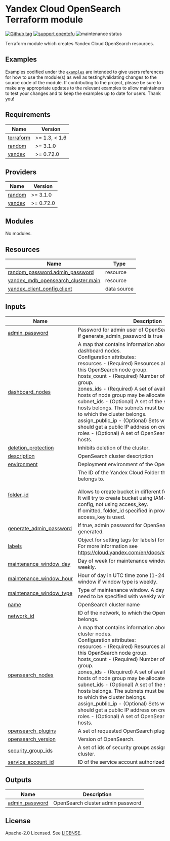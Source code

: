 # Yandex Cloud OpenSearch Terraform module

[![Github tag](https://img.shields.io/github/v/tag/terraform-yacloud-modules/terraform-yandex-mdb-opensearch)](https://github.com/terraform-yacloud-modules/terraform-yandex-mdb-opensearch/releases) [![support opentofu](https://img.shields.io/badge/supports-opentofu-green)](https://opentofu.org/) ![maintenance status](https://img.shields.io/maintenance/yes/2024.svg)

Terraform module which creates Yandex Cloud OpenSearch resources.

## Examples

Examples codified under
the [`examples`](https://github.com/terraform-yacloud-modules/terraform-yandex-module-template/tree/main/examples) are intended
to give users references for how to use the module(s) as well as testing/validating changes to the source code of the
module. If contributing to the project, please be sure to make any appropriate updates to the relevant examples to allow
maintainers to test your changes and to keep the examples up to date for users. Thank you!

<!-- BEGINNING OF PRE-COMMIT-TERRAFORM DOCS HOOK -->
## Requirements

| Name | Version |
|------|---------|
| <a name="requirement_terraform"></a> [terraform](#requirement\_terraform) | >= 1.3, < 1.6 |
| <a name="requirement_random"></a> [random](#requirement\_random) | >= 3.1.0 |
| <a name="requirement_yandex"></a> [yandex](#requirement\_yandex) | >= 0.72.0 |

## Providers

| Name | Version |
|------|---------|
| <a name="provider_random"></a> [random](#provider\_random) | >= 3.1.0 |
| <a name="provider_yandex"></a> [yandex](#provider\_yandex) | >= 0.72.0 |

## Modules

No modules.

## Resources

| Name | Type |
|------|------|
| [random_password.admin_password](https://registry.terraform.io/providers/hashicorp/random/latest/docs/resources/password) | resource |
| [yandex_mdb_opensearch_cluster.main](https://registry.terraform.io/providers/yandex-cloud/yandex/latest/docs/resources/mdb_opensearch_cluster) | resource |
| [yandex_client_config.client](https://registry.terraform.io/providers/yandex-cloud/yandex/latest/docs/data-sources/client_config) | data source |

## Inputs

| Name | Description | Type | Default | Required |
|------|-------------|------|---------|:--------:|
| <a name="input_admin_password"></a> [admin\_password](#input\_admin\_password) | Password for admin user of OpenSearch. Will be omitted, if generate\_admin\_password is true | `string` | `null` | no |
| <a name="input_dashboard_nodes"></a> [dashboard\_nodes](#input\_dashboard\_nodes) | A map that contains information about OpenSearch dashboard nodes.<br>    Configuration attributes:<br>      resources        - (Required) Resources allocated to hosts of this OpenSearch node group.<br>      hosts\_count      - (Required) Number of hosts in this node group.<br>      zones\_ids        - (Required) A set of availability zones where hosts of node group may be allocated.<br>      subnet\_ids       - (Optional) A set of the subnets, to which the hosts belongs. The subnets must be a part of the network to which the cluster belongs.<br>      assign\_public\_ip - (Optional) Sets whether the hosts should get a public IP address on creation.<br>      roles            - (Optional) A set of OpenSearch roles assigned to hosts. | <pre>map(object({<br>    resources = object({<br>      resource_preset_id = string<br>      disk_size          = string<br>      disk_type_id       = string<br>    })<br>    hosts_count = number<br>    zones_ids = optional(<br>      list(string), ["ru-central1-a", "ru-central1-b", "ru-central1-c"]<br>    )<br>    subnet_ids       = optional(list(string), [])<br>    assign_public_ip = bool<br>  }))</pre> | `{}` | no |
| <a name="input_deletion_protection"></a> [deletion\_protection](#input\_deletion\_protection) | Inhibits deletion of the cluster. | `bool` | `false` | no |
| <a name="input_description"></a> [description](#input\_description) | OpenSearch cluster description | `string` | `""` | no |
| <a name="input_environment"></a> [environment](#input\_environment) | Deployment environment of the OpenSearch cluster | `string` | `"PRODUCTION"` | no |
| <a name="input_folder_id"></a> [folder\_id](#input\_folder\_id) | The ID of the Yandex Cloud Folder that the resources belongs to.<br><br>    Allows to create bucket in different folder.<br>    It will try to create bucket using IAM-token in provider config, not using access\_key.<br>    If omitted, folder\_id specified in provider config and access\_key is used. | `string` | `null` | no |
| <a name="input_generate_admin_password"></a> [generate\_admin\_password](#input\_generate\_admin\_password) | If true, admin password for OpenSearch cluster will be generated. | `bool` | `true` | no |
| <a name="input_labels"></a> [labels](#input\_labels) | Object for setting tags (or labels) for bucket.<br>    For more information see https://cloud.yandex.com/en/docs/storage/concepts/tags. | `map(string)` | `{}` | no |
| <a name="input_maintenance_window_day"></a> [maintenance\_window\_day](#input\_maintenance\_window\_day) | Day of week for maintenance window if window type is weekly. | `string` | `null` | no |
| <a name="input_maintenance_window_hour"></a> [maintenance\_window\_hour](#input\_maintenance\_window\_hour) | Hour of day in UTC time zone (1-24) for maintenance window if window type is weekly. | `number` | `null` | no |
| <a name="input_maintenance_window_type"></a> [maintenance\_window\_type](#input\_maintenance\_window\_type) | Type of maintenance window. A day and hour of window need to be specified with weekly window. | `string` | `"ANYTIME"` | no |
| <a name="input_name"></a> [name](#input\_name) | OpenSearch cluster name | `string` | n/a | yes |
| <a name="input_network_id"></a> [network\_id](#input\_network\_id) | ID of the network, to which the OpenSearch cluster belongs. | `string` | n/a | yes |
| <a name="input_opensearch_nodes"></a> [opensearch\_nodes](#input\_opensearch\_nodes) | A map that contains information about OpenSearch cluster nodes.<br>    Configuration attributes:<br>      resources        - (Required) Resources allocated to hosts of this OpenSearch node group.<br>      hosts\_count      - (Required) Number of hosts in this node group.<br>      zones\_ids        - (Required) A set of availability zones where hosts of node group may be allocated.<br>      subnet\_ids       - (Optional) A set of the subnets, to which the hosts belongs. The subnets must be a part of the network to which the cluster belongs.<br>      assign\_public\_ip - (Optional) Sets whether the hosts should get a public IP address on creation.<br>      roles            - (Optional) A set of OpenSearch roles assigned to hosts. | <pre>map(object({<br>    resources = object({<br>      resource_preset_id = string<br>      disk_size          = string<br>      disk_type_id       = string<br>    })<br>    hosts_count = number<br>    zones_ids = optional(<br>      list(string), ["ru-central1-a", "ru-central1-b", "ru-central1-c"]<br>    )<br>    subnet_ids       = optional(list(string))<br>    assign_public_ip = bool<br>    roles            = optional(list(string))<br>  }))</pre> | `{}` | no |
| <a name="input_opensearch_plugins"></a> [opensearch\_plugins](#input\_opensearch\_plugins) | A set of requested OpenSearch plugins. | `list(string)` | `[]` | no |
| <a name="input_opensearch_version"></a> [opensearch\_version](#input\_opensearch\_version) | Version of OpenSearch. | `string` | `null` | no |
| <a name="input_security_group_ids"></a> [security\_group\_ids](#input\_security\_group\_ids) | A set of ids of security groups assigned to hosts of the cluster. | `list(string)` | `[]` | no |
| <a name="input_service_account_id"></a> [service\_account\_id](#input\_service\_account\_id) | ID of the service account authorized for this cluster. | `string` | `null` | no |

## Outputs

| Name | Description |
|------|-------------|
| <a name="output_admin_password"></a> [admin\_password](#output\_admin\_password) | OpenSearch cluster admin password |
<!-- END OF PRE-COMMIT-TERRAFORM DOCS HOOK -->

## License

Apache-2.0 Licensed.
See [LICENSE](https://github.com/terraform-yacloud-modules/terraform-yandex-module-template/blob/main/LICENSE).
